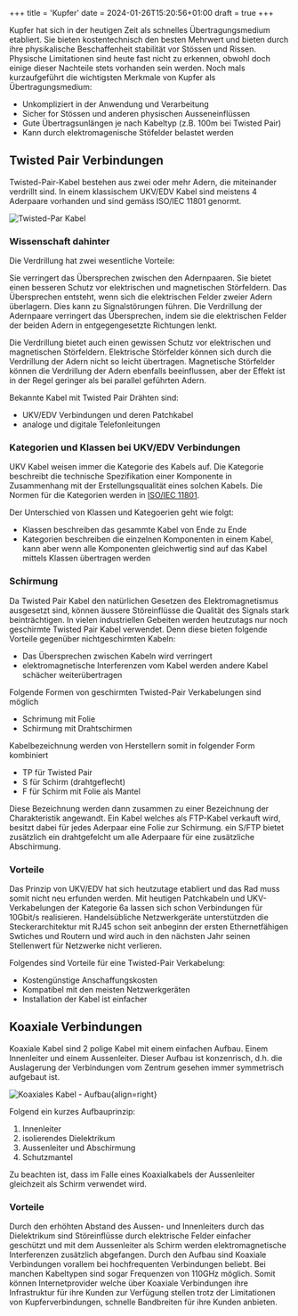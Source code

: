 +++
title = 'Kupfer'
date = 2024-01-26T15:20:56+01:00
draft = true
+++

Kupfer hat sich in der heutigen Zeit als schnelles Übertragungsmedium etabliert. Sie bieten kostentechnisch den besten Mehrwert und bieten durch ihre physikalische Beschaffenheit stabilität vor Stössen und Rissen. Physische Limitationen sind heute fast nicht zu erkennen, obwohl doch einige dieser Nachteile stets vorhanden sein werden. Noch mals kurzaufgeführt die wichtigsten Merkmale von Kupfer als Übertragungsmedium:

- Unkompliziert in der Anwendung und Verarbeitung
- Sicher for Stössen und anderen physischen Ausseneinflüssen
- Gute Übertragsunlängen je nach Kabeltyp (z.B. 100m bei Twisted Pair)
- Kann durch elektromagenische Stöfelder belastet werden

## Twisted Pair Verbindungen

Twisted-Pair-Kabel bestehen aus zwei oder mehr Adern, die miteinander verdrillt sind. In einem klassischem UKV/EDV Kabel sind meistens 4 Aderpaare vorhanden und sind gemäss ISO/IEC 11801 genormt.

![Twisted-Par Kabel](https://cdn.shopify.com/s/files/1/1268/5407/files/Balanced_Twsited_Pair_Cable.jpg?v=1572455526)

### Wissenschaft dahinter

Die Verdrillung hat zwei wesentliche Vorteile:

Sie verringert das Übersprechen zwischen den Adernpaaren.
Sie bietet einen besseren Schutz vor elektrischen und magnetischen Störfeldern.
Das Übersprechen entsteht, wenn sich die elektrischen Felder zweier Adern überlagern. Dies kann zu Signalstörungen führen. Die Verdrillung der Adernpaare verringert das Übersprechen, indem sie die elektrischen Felder der beiden Adern in entgegengesetzte Richtungen lenkt.

Die Verdrillung bietet auch einen gewissen Schutz vor elektrischen und magnetischen Störfeldern. Elektrische Störfelder können sich durch die Verdrillung der Adern nicht so leicht übertragen. Magnetische Störfelder können die Verdrillung der Adern ebenfalls beeinflussen, aber der Effekt ist in der Regel geringer als bei parallel geführten Adern.

Bekannte Kabel mit Twisted Pair Drähten sind:

- UKV/EDV Verbindungen und deren Patchkabel
- analoge und digitale Telefonleitungen

### Kategorien und Klassen bei UKV/EDV Verbindungen

UKV Kabel weisen immer die Kategorie des Kabels auf. Die Kategorie beschreibt die technische Spezifikation einer Komponente in Zusammenhang mit der Erstellungsqualität eines solchen Kabels. Die Normen für die Kategorien werden in [ISO/IEC 11801](https://fr.wikipedia.org/wiki/ISO/IEC_11801).

Der Unterschied von Klassen und Kategoerien geht wie folgt:

- Klassen beschreiben das gesammte Kabel von Ende zu Ende
- Kategorien beschreiben die einzelnen Komponenten in einem Kabel, kann aber wenn alle Komponenten gleichwertig sind auf das Kabel mittels Klassen übertragen werden

### Schirmung
Da Twisted Pair Kabel den natürlichen Gesetzen des Elektromagnetismus ausgesetzt sind, können äussere Störeinflüsse die Qualität des Signals stark beinträchtigen. In vielen industriellen Gebeiten werden heutzutags nur noch geschirmte Twisted Pair Kabel verwendet. Denn diese bieten folgende Vorteile gegenüber nichtgeschirmten Kabeln:

- Das Übersprechen zwischen Kabeln wird verringert
- elektromagnetische Interferenzen vom Kabel werden andere Kabel schächer weiterübertragen

Folgende Formen von geschirmten Twisted-Pair Verkabelungen sind möglich

- Schrimung mit Folie
- Schirmung mit Drahtschirmen

Kabelbezeichnung werden von Herstellern somit in folgender Form kombiniert

- TP für Twisted Pair
- S für Schirm (drahtgeflecht)
- F für Schirm mit Folie als Mantel

Diese Bezeichnung werden dann zusammen zu einer Bezeichnung der Charakteristik angewandt. Ein Kabel welches als FTP-Kabel verkauft wird, besitzt dabei für jedes Aderpaar eine Folie zur Schirmung. ein S/FTP bietet zusätzlich ein drahtgefelcht um alle Aderpaare für eine zusätzliche Abschirmung. 

### Vorteile

Das Prinzip von UKV/EDV hat sich heutzutage etabliert und das Rad muss somit nicht neu erfunden werden. Mit heutigen Patchkabeln und UKV-Verkabelungen der Kategorie 6a lassen sich schon Verbindungen für 10Gbit/s realisieren. Handelsübliche Netzwerkgeräte unterstützden die Steckerarchitektur mit RJ45 schon seit anbeginn der ersten Ethernetfähigen Swtiches und Routern und wird auch in den nächsten Jahr seinen Stellenwert für Netzwerke nicht verlieren.

Folgendes sind Vorteile für eine Twisted-Pair Verkabelung:

- Kostengünstige Anschaffungskosten
- Kompatibel mit den meisten Netzwerkgeräten
- Installation der Kabel ist einfacher

## Koaxiale Verbindungen

Koaxiale Kabel sind 2 polige Kabel mit einem einfachen Aufbau. Einem Innenleiter und einem Aussenleiter. Dieser Aufbau ist konzenrisch, d.h. die Auslagerung der Verbindungen vom Zentrum gesehen immer symmetrisch aufgebaut ist. 

![Koaxiales Kabel - Aufbau](https://upload.wikimedia.org/wikipedia/commons/thumb/7/7c/Coaxial_cable_cutaway_new.svg/330px-Coaxial_cable_cutaway_new.svg.png){align=right} 

Folgend ein kurzes Aufbauprinzip:

1. Innenleiter
2. isolierendes Dielektrikum
3. Aussenleiter und Abschirmung
4. Schutzmantel

Zu beachten ist, dass im Falle eines Koaxialkabels der Aussenleiter gleichzeit als Schirm verwendet wird. 

### Vorteile

Durch den erhöhten Abstand des Aussen- und Innenleiters durch das Dielektrikum sind Störeinflüsse durch elektrische Felder einfacher geschützt und mit dem Aussenleiter als Schirm werden elektromagnetische Interferenzen zusätzlich abgefangen. Durch den Aufbau sind Koaxiale Verbindungen vorallem bei hochfrequenten Verbindungen beliebt. Bei manchen Kabeltypen sind sogar Frequenzen von 110GHz möglich. Somit können Internetprovider welche über Koaxiale Verbindungen ihre Infrastruktur für ihre Kunden zur Verfügung stellen trotz der Limitationen von Kupferverbindungen, schnelle Bandbreiten für ihre Kunden anbieten.
